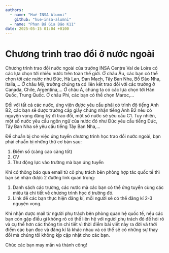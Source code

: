 ```yaml
---
authors:
  - name: "Hué-INSA Alumni"
    github: "hue-insa-alumni"
  - name: "Phan Bá Gia Bảo K11"
date: 2025-05-15 01:04 +0100
---
```


# Chương trình trao đổi ở nước ngoài

Chương trình trao đổi nước ngoài của trường INSA Centre Val de Loire có các lựa chọn tới nhiều nước trên toàn thế giới. Ở châu Âu, các bạn có thể chọn tới các nước như Đức, Hà Lan, Đan Mạch, Tây Ban Nha, Bồ Đào Nha, Italia,... Ở châu Mỹ, trường chúng ta có liên kết trao đổi với các trường ở Canada, Chile, Argentina,... Ở châu Á, chúng ta có các lựa chọn tới Hàn Quốc, Trung Quốc. Ở châu Phi, các bạn có thể chọn Maroc,...

Đối với tất cả các nước, ứng viên được yêu cầu phải có trình độ tiếng Anh B2, các bạn sẽ được trường cấp giấy chứng nhận tiếng Anh B2 nếu có nguyện vọng đăng ký đi trao đổi, một số nước sẽ yêu cầu C1. Tuy nhiên, một số nước yêu cầu ngôn ngữ của nước đó như Đức yêu cầu tiếng Đức, Tây Ban Nha sẽ yêu cầu tiếng Tây Ban Nha,...

Để chuẩn bị cho việc ứng tuyển chương trình học trao đổi nước ngoài, bạn phải chuẩn bị những thứ cơ bản sau:

1. Điểm số (càng cao càng tốt)
2. CV
3. Thư động lực vào trường mà bạn ứng tuyển

Khi có thông báo qua email từ cô phụ trách bên phòng hợp tác quốc tế thì bạn sẽ nhận được 2 đường link quan trọng:

1. Danh sách các trường, các nước mà các bạn có thể ứng tuyển cùng các miêu tả chi tiết về chương trình học ở trường đó.
2. Link để các bạn thực hiện đăng kí, mỗi người sẽ có thể đăng kí 2-3 nguyện vọng.

Khi nhận được mail từ người phụ trách bên phòng quan hệ quốc tế, nếu các bạn còn gặp điều gì không rõ có thể liên hệ với người phụ trách đó để hỏi rõ và cụ thể hơn các thông tin chi tiết vì thời điểm bài viết này ra đời và thời điểm các bạn đọc và đăng kí là khác nhau và có thể sẽ có những sự thay đổi mà chúng tôi không kịp cập nhật cho các bạn.

Chúc các bạn may mắn và thành công!
